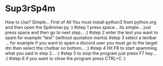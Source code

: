 # Sup3rSp4m
How to Use?
Simple...
First of All You must install python3 from python.org and then open the Sp4mmer.py :)
#step 1
press space... its simple... just press space and then go to next step... :)
#step 2
enter the text you want to spam for example "test" (without quotation marks)
#step 3
select a textbar ... for example if you want to spam a discord user you must go to the target dm then select the chatbar on bottom... :)
#step 4 
Hit F8 to start spamming what you said in step 2... :)
#step 5
to stop the program just press F7 key... :)
#step 6
if you want to close the program press CTRL+C :)

